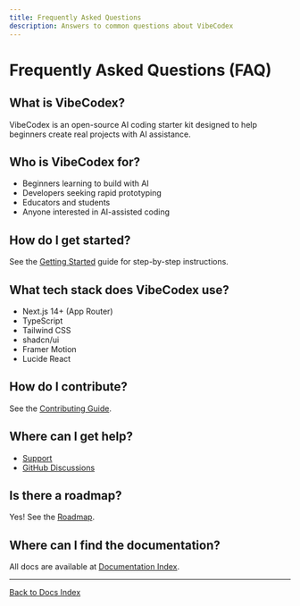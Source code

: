 ```yaml
---
title: Frequently Asked Questions
description: Answers to common questions about VibeCodex
---
```


# Frequently Asked Questions (FAQ)

## What is VibeCodex?
VibeCodex is an open-source AI coding starter kit designed to help beginners create real projects with AI assistance.

## Who is VibeCodex for?
- Beginners learning to build with AI
- Developers seeking rapid prototyping
- Educators and students
- Anyone interested in AI-assisted coding

## How do I get started?
See the [Getting Started](/docs/getting-started) guide for step-by-step instructions.

## What tech stack does VibeCodex use?
- Next.js 14+ (App Router)
- TypeScript
- Tailwind CSS
- shadcn/ui
- Framer Motion
- Lucide React

## How do I contribute?
See the [Contributing Guide](/docs/CONTRIBUTING).

## Where can I get help?
- [Support](/SUPPORT)
- [GitHub Discussions](https://github.com/jalcantarab/v0-vibecodex/discussions)

## Is there a roadmap?
Yes! See the [Roadmap](/docs/roadmap).

## Where can I find the documentation?
All docs are available at [Documentation Index](/docs).

---

[Back to Docs Index](/docs) 